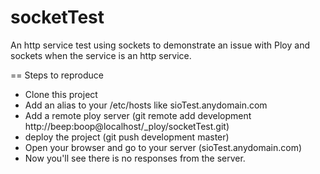 socketTest
==========

An http service test using sockets to demonstrate an issue with Ploy and sockets when the service is an http service.

== Steps to reproduce
* Clone this project
* Add an alias to your /etc/hosts like sioTest.anydomain.com
* Add a remote ploy server (git remote add development http://beep:boop@localhost/_ploy/socketTest.git)
* deploy the project (git push development master)
* Open your browser and go to your server (sioTest.anydomain.com)
* Now you'll see there is no responses from the server.
